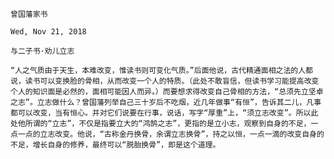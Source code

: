 `曾国藩家书`

`Wed, Nov 21, 2018`

`与二子书·劝儿立志`

`“人之气质由于天生，本难改变，惟读书则可变化气质。”后面他说，古代精通面相之法的人都说，读书可以变换脸的骨相，从而改变一个人的特质。（此处不敢盲信，但读书学习能提高改变个人的知识面是必然的，面相可能因人而异。）而要想求得改变自己骨相的方法，“总须先立坚卓之志”。立志做什么？曾国藩列举自己三十岁后不吃烟，近几年做事“有恒”，告诉其二儿，凡事都可以改变，当有恒心。并对它们说要在行事，说话，写字“厚重”上，“须立志改变”。所以此处他所谓的“立志”，不仅是指要立大的“鸿鹄之志”，更指的是立小志，观察到自身的不足，一点一点的立志改变。他说，“古称金丹换骨，余谓立志换骨”，持之以恒，一点一滴的改变自身的不足，增长自身的修养，最终可以“脱胎换骨”，即是这个道理。`
